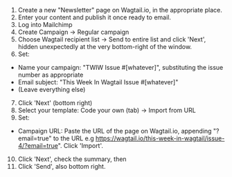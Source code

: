 1. Create a new "Newsletter" page on Wagtail.io, in the appropriate place.
2. Enter your content and publish it once ready to email.
3. Log into Mailchimp
4. Create Campaign -> Regular campaign
5. Choose Wagtail recipient list -> Send to entire list and click 'Next', hidden unexpectedly at the very bottom-right of the window.
6. Set:
  - Name your campaign: "TWIW Issue #[whatever]", substituting the issue number as appropriate
  - Email subject: "This Week In Wagtail Issue #[whatever]"
  - (Leave everything else)
7. Click 'Next' (bottom right)
8. Select your template: Code your own (tab) -> Import from URL
9. Set:
  - Campaign URL: Paste the URL of the page on Wagtail.io, appending "?email=true" to the URL e.g  https://wagtail.io/this-week-in-wagtail/issue-4/?email=true". Click 'Import'.
10. Click 'Next', check the summary, then
11. Click 'Send', also bottom right.